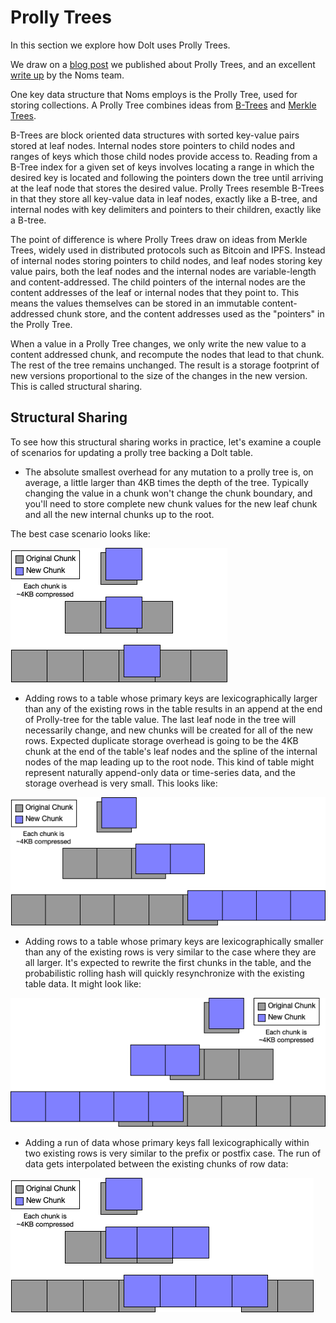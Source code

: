 # Prolly Trees

In this section we explore how Dolt uses Prolly Trees.

We draw on a [blog post](https://www.dolthub.com/blog/2020-04-01-how-dolt-stores-table-data/) we published about Prolly Trees, and an excellent [write up](https://github.com/attic-labs/noms/blob/master/doc/intro.md#prolly-trees-probabilistic-b-trees) by the Noms team.

One key data structure that Noms employs is the Prolly Tree, used for storing collections. A Prolly Tree combines ideas from [B-Trees](https://en.wikipedia.org/wiki/B-tree) and [Merkle Trees](https://en.wikipedia.org/wiki/Merkle\_tree).

B-Trees are block oriented data structures with sorted key-value pairs stored at leaf nodes. Internal nodes store pointers to child nodes and ranges of keys which those child nodes provide access to. Reading from a B-Tree index for a given set of keys involves locating a range in which the desired key is located and following the pointers down the tree until arriving at the leaf node that stores the desired value. Prolly Trees resemble B-Trees in that they store all key-value data in leaf nodes, exactly like a B-tree, and internal nodes with key delimiters and pointers to their children, exactly like a B-tree.

The point of difference is where Prolly Trees draw on ideas from Merkle Trees, widely used in distributed protocols such as Bitcoin and IPFS. Instead of internal nodes storing pointers to child nodes, and leaf nodes storing key value pairs, both the leaf nodes and the internal nodes are variable-length and content-addressed. The child pointers of the internal nodes are the content addresses of the leaf or internal nodes that they point to. This means the values themselves can be stored in an immutable content-addressed chunk store, and the content addresses used as the "pointers" in the Prolly Tree.

When a value in a Prolly Tree changes, we only write the new value to a content addressed chunk, and recompute the nodes that lead to that chunk. The rest of the tree remains unchanged. The result is a storage footprint of new versions proportional to the size of the changes in the new version. This is called structural sharing.

## Structural Sharing

To see how this structural sharing works in practice, let's examine a couple of scenarios for updating a prolly tree backing a Dolt table.

* The absolute smallest overhead for any mutation to a prolly tree is, on average, a little larger than 4KB times the depth of the tree. Typically changing the value in a chunk won't change the chunk boundary, and you'll need to store complete new chunk values for the new leaf chunk and all the new internal chunks up to the root.

The best case scenario looks like:

![Single Value Edit](../../.gitbook/assets/single-value-edit.png)

* Adding rows to a table whose primary keys are lexicographically larger than any of the existing rows in the table results in an append at the end of Prolly-tree for the table value. The last leaf node in the tree will necessarily change, and new chunks will be created for all of the new rows. Expected duplicate storage overhead is going to be the 4KB chunk at the end of the table's leaf nodes and the spline of the internal nodes of the map leading up to the root node. This kind of table might represent naturally append-only data or time-series data, and the storage overhead is very small. This looks like:

![Append Edit](<../../.gitbook/assets/append-edit (4).png>)

* Adding rows to a table whose primary keys are lexicographically smaller than any of the existing rows is very similar to the case where they are all larger. It's expected to rewrite the first chunks in the table, and the probabilistic rolling hash will quickly resynchronize with the existing table data. It might look like:

![Prepend Edit](../../.gitbook/assets/prepend-edit.png)

* Adding a run of data whose primary keys fall lexicographically within two existing rows is very similar to the prefix or postfix case. The run of data gets interpolated between the existing chunks of row data:

![Middle Run Edit](<../../.gitbook/assets/middle-run-edit (6).png>)
